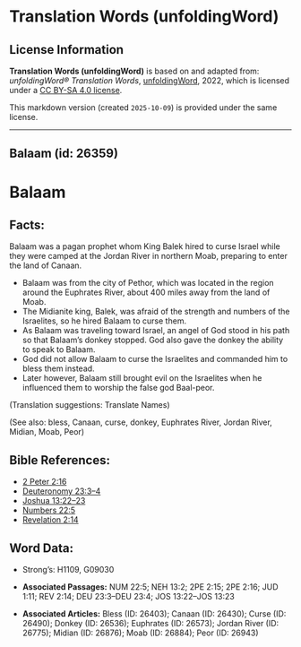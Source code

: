 # Translation Words (unfoldingWord)

## License Information

**Translation Words (unfoldingWord)** is based on and adapted from: _unfoldingWord® Translation Words_, [unfoldingWord](https://unfoldingword.org/utw), 2022, which is licensed under a [CC BY-SA 4.0 license](https://creativecommons.org/licenses/by-sa/4.0/legalcode.en).

This markdown version (created `2025-10-09`) is provided under the same license.



--------------------------------

## Balaam (id: 26359)

Balaam
======

Facts:
------

Balaam was a pagan prophet whom King Balek hired to curse Israel while they were camped at the Jordan River in northern Moab, preparing to enter the land of Canaan.

* Balaam was from the city of Pethor, which was located in the region around the Euphrates River, about 400 miles away from the land of Moab.
* The Midianite king, Balek, was afraid of the strength and numbers of the Israelites, so he hired Balaam to curse them.
* As Balaam was traveling toward Israel, an angel of God stood in his path so that Balaam’s donkey stopped. God also gave the donkey the ability to speak to Balaam.
* God did not allow Balaam to curse the Israelites and commanded him to bless them instead.
* Later however, Balaam still brought evil on the Israelites when he influenced them to worship the false god Baal\-peor.

(Translation suggestions: Translate Names)

(See also: bless, Canaan, curse, donkey, Euphrates River, Jordan River, Midian, Moab, Peor)

Bible References:
-----------------

* [2 Peter 2:16](https://ref.ly/2Pet2:16)
* [Deuteronomy 23:3–4](https://ref.ly/Deut23:3-Deut23:4)
* [Joshua 13:22–23](https://ref.ly/Josh13:22-Josh13:23)
* [Numbers 22:5](https://ref.ly/Num22:5)
* [Revelation 2:14](https://ref.ly/Rev2:14)

Word Data:
----------

* Strong’s: H1109, G09030

* **Associated Passages:** NUM 22:5; NEH 13:2; 2PE 2:15; 2PE 2:16; JUD 1:11; REV 2:14; DEU 23:3–DEU 23:4; JOS 13:22–JOS 13:23
* **Associated Articles:** Bless (ID: 26403); Canaan (ID: 26430); Curse (ID: 26490); Donkey (ID: 26536); Euphrates (ID: 26573); Jordan River (ID: 26775); Midian (ID: 26876); Moab (ID: 26884); Peor (ID: 26943)

